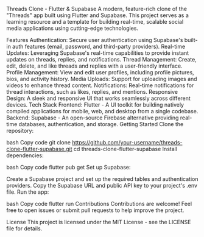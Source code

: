 Threads Clone - Flutter & Supabase
A modern, feature-rich clone of the "Threads" app built using Flutter and Supabase. This project serves as a learning resource and a template for building real-time, scalable social media applications using cutting-edge technologies.

Features
Authentication: Secure user authentication using Supabase's built-in auth features (email, password, and third-party providers).
Real-time Updates: Leveraging Supabase's real-time capabilities to provide instant updates on threads, replies, and notifications.
Thread Management: Create, edit, delete, and like threads and replies with a user-friendly interface.
Profile Management: View and edit user profiles, including profile pictures, bios, and activity history.
Media Uploads: Support for uploading images and videos to enhance thread content.
Notifications: Real-time notifications for thread interactions, such as likes, replies, and mentions.
Responsive Design: A sleek and responsive UI that works seamlessly across different devices.
Tech Stack
Frontend: Flutter - A UI toolkit for building natively compiled applications for mobile, web, and desktop from a single codebase.
Backend: Supabase - An open-source Firebase alternative providing real-time databases, authentication, and storage.
Getting Started
Clone the repository:

bash
Copy code
git clone https://github.com/your-username/threads-clone-flutter-supabase.git
cd threads-clone-flutter-supabase
Install dependencies:

bash
Copy code
flutter pub get
Set up Supabase:

Create a Supabase project and set up the required tables and authentication providers.
Copy the Supabase URL and public API key to your project's .env file.
Run the app:

bash
Copy code
flutter run
Contributions
Contributions are welcome! Feel free to open issues or submit pull requests to help improve the project.

License
This project is licensed under the MIT License - see the LICENSE file for details.
